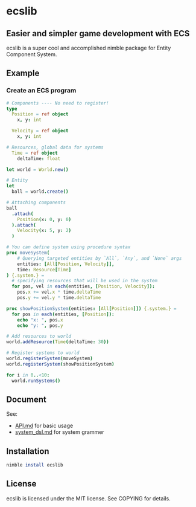 # ecslib
## Easier and simpler game development with ECS
ecslib is a super cool and accomplished nimble package for Entity Component System.

## Example

### Create an ECS program
```nim
# Components ---- No need to register!
type
  Position = ref object
    x, y: int

  Velocity = ref object
    x, y: int

# Resources, global data for systems
  Time = ref object
    deltaTime: float

let world = World.new()

# Entity
let
  ball = world.create()

# Attaching components
ball
  .attach(
    Position(x: 0, y: 0)
  ).attach(
    Velocity(x: 5, y: 2)
  )

# You can define system using procedure syntax
proc moveSystem(
    # Querying targeted entities by `All`, `Any`, and `None` args
    entities: [All[Position, Velocity]],
    time: Resource[Time]
) {.system.} =
  # specifying resources that will be used in the system
  for pos, vel in each(entities, [Position, Velocity]):
    pos.x += vel.x * time.deltaTime
    pos.y += vel.y * time.deltaTime

proc showPositionSystem(entities: [All[Position]]) {.system.} =
  for pos in each(entities, [Position]):
    echo "x: ", pos.x
    echo "y: ", pos.y

# Add resources to world
world.addResource(Time(deltaTime: 30))

# Register systems to world
world.registerSystem(moveSystem)
world.registerSystem(showPositionSystem)

for i in 0..<10:
  world.runSystems()
```

## Document
See:
- [API.md](../docs/API.md) for basic usage
- [system_dsl.md](../docs/system_dsl.md) for system grammer

## Installation
```nim
nimble install ecslib
```

## License
ecslib is licensed under the MIT license. See COPYING for details.

